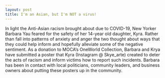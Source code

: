 ```yaml
---
layout: post
title: I'm an Asian, but I'm NOT a virus!
---
```


In light the Anti-Asian racism brought about due to COVID-19, New Yorker Barbara Yau feared for the safety of her 14-year old daughter, Kyra.  Rather than fall into patterns of anxiety and anger the two thought about ways that they could help inform and hopefully alleviate some of the negative sentiment.  As a donation to MOCA’s OneWorld Collection, Barbara and Krya have submitted a poster that Kyra (Instagram @ Skye_arte) created to deter the acts of racism and inform victims how to report such incidents.  Barbara has been in contact with local politicians, community leaders, and business owners about putting these posters up in the community.





